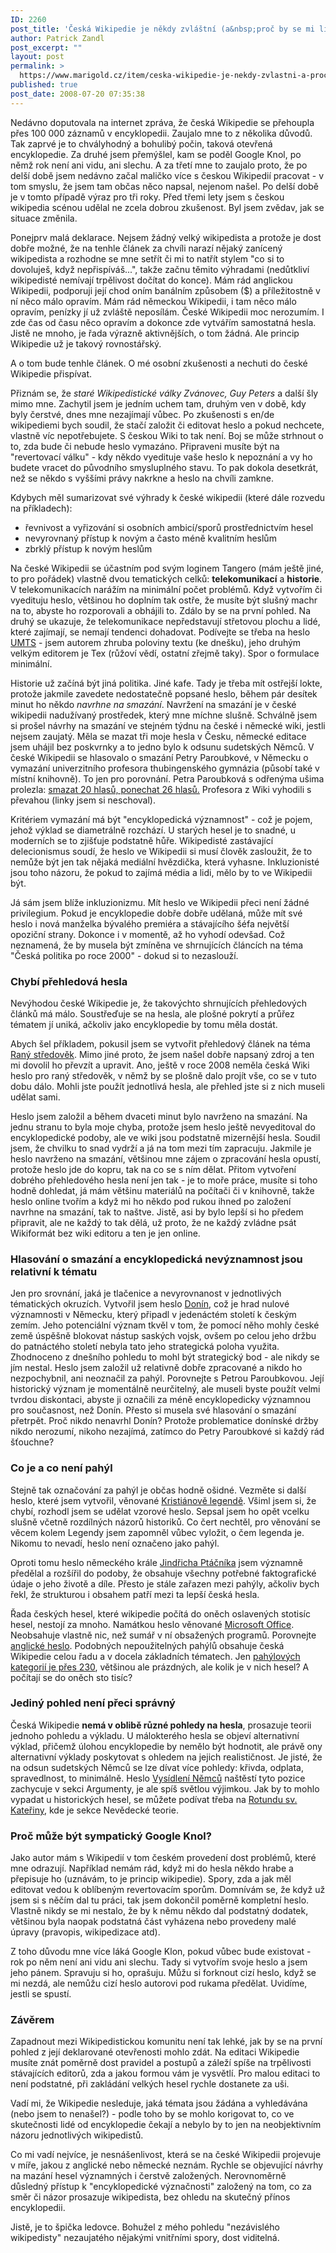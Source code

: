 ```yaml
---
ID: 2260
post_title: 'Česká Wikipedie je někdy zvláštní (a&nbsp;proč by se mi líbil Knol)'
author: Patrick Zandl
post_excerpt: ""
layout: post
permalink: >
  https://www.marigold.cz/item/ceska-wikipedie-je-nekdy-zvlastni-a-proc-by-se-mi-libil-knol
published: true
post_date: 2008-07-20 07:35:38
---
```

Nedávno doputovala na internet zpráva, že česká Wikipedie se přehoupla přes 100 000 záznamů v encyklopedii. Zaujalo mne to z několika důvodů. Tak zaprvé je to chvályhodný a bohulibý počin, taková otevřená encyklopedie. Za druhé jsem přemýšlel, kam se poděl Google Knol, po němž rok není ani vidu, ani slechu. A za třetí mne to zaujalo proto, že po delší době jsem nedávno začal maličko více s českou Wikipedií pracovat - v tom smyslu, že jsem tam občas něco napsal, nejenom našel. Po delší době je v tomto případě výraz pro tři roky. Před třemi lety jsem s českou wikipedia scénou udělal ne zcela dobrou zkušenost. Byl jsem zvědav, jak se situace změnila. 

Ponejprv malá deklarace. Nejsem žádný velký wikipedista a protože je dost dobře možné, že na tenhle článek za chvíli narazí nějaký zanícený wikipedista a rozhodne se mne setřít či mi to natřít stylem "co si to dovoluješ, když nepřispíváš...", takže začnu těmito výhradami (nedůtkliví wikipedisté nemívají trpělivost dočítat do konce). Mám rád anglickou Wikipedii, podporuji její chod oním banálním způsobem ($) a příležitostně v ní něco málo opravím. Mám rád německou Wikipedii, i tam něco málo opravím, penízky jí už zvláště neposílám. České Wikipedii moc nerozumím. I zde čas od času něco opravím a dokonce zde vytvářím samostatná hesla. Jistě ne mnoho, je řada výrazně aktivnějších, o tom žádná. Ale princip Wikipedie už je takový rovnostářský. 

A o tom bude tenhle článek. O mé osobní zkušenosti a nechuti do české Wikipedie přispívat. 

<!--more-->

Přiznám se, že<em> staré Wikipedistické války Zvánovec, Guy Peters</em> a další šly mimo mne. Zachytil jsem je jedním uchem tam, druhým ven v době, kdy byly čerstvé, dnes mne nezajímají vůbec. Po zkušenosti s en/de wikipediemi bych soudil, že stačí založit či editovat heslo a pokud nechcete, vlastně víc nepotřebujete. S českou Wiki to tak není. Boj se může strhnout o to, zda bude či nebude heslo vymazáno. Připraveni musíte být na "revertovací válku" - kdy někdo vyedituje vaše heslo k nepoznání a vy ho budete vracet do původního smysluplného stavu. To pak dokola desetkrát, než se někdo s vyššími právy nakrkne a heslo na chvíli zamkne.  

Kdybych měl sumarizovat své výhrady k české wikipedii (které dále rozvedu na příkladech):

<ul>
<li>řevnivost a vyřizování si osobních ambicí/sporů prostřednictvím hesel</li>
<li>nevyrovnaný přístup k novým a často méně kvalitním heslům</li>
<li>zbrklý přístup k novým heslům</li>
</ul>

Na české Wikipedii se účastním pod svým loginem Tangero (mám ještě jiné, to pro pořádek) vlastně dvou tematických celků: <strong>telekomunikací</strong> a <strong>historie</strong>. V telekomunikacích narážím na minimální počet problémů. Když vytvořím či vyedituju heslo, většinou ho doplním tak ostře, že musíte být slušný machr na to, abyste ho rozporovali a obhájili to. Zdálo by se na první pohled. Na druhý se ukazuje, že telekomunikace nepředstavují střetovou plochu a lidé, které zajímají, se nemají tendenci dohadovat. Podívejte se třeba na heslo <a href="http://cs.wikipedia.org/wiki/Universal_Mobile_Telecommunications_System">UMTS</a> - jsem autorem zhruba poloviny textu (ke dnešku), jeho druhým velkým editorem je Tex (růžoví vědí, ostatní zřejmě taky). Spor o formulace minimální.

Historie už začíná být jiná politika. Jiné kafe. Tady je třeba mít ostřejší lokte, protože jakmile zavedete nedostatečně popsané heslo, během pár desítek minut ho někdo <em>navrhne na smazání</em>. Navržení na smazání je v české wikipedii nadužívaný prostředek, který mne míchne slušně. Schválně jsem si prošel návrhy na smazání ve stejném týdnu na české i německé wiki, jestli nejsem zaujatý. Měla se mazat tři moje hesla v Česku, německé editace jsem uhájil bez poskvrnky a to jedno bylo k odsunu sudetských Němců. V české Wikipedii se hlasovalo o smazání Petry Paroubkové, v Německu o vymazání univerzitního profesora thubingenského gymnázia (působí také v místní knihovně). To jen pro porovnání. Petra Paroubková s odřenýma ušima prolezla: <a href="http://cs.wikipedia.org/wiki/Wikipedie:Hlasování_o_smazání/Petra_Paroubková">smazat 20 hlasů, ponechat 26 hlasů.</a> Profesora z Wiki vyhodili s převahou (linky jsem si neschoval).

Kritériem vymazání má být "encyklopedická významnost" - což je pojem, jehož výklad se diametrálně rozchází. U starých hesel je to snadné, u moderních se to zjišťuje podstatně hůře. Wikipedisté zastávající delecionismus soudí, že heslo ve Wikipedii si musí člověk zasloužit, že to nemůže být jen tak nějaká mediální hvězdička, která vyhasne. Inkluzionisté jsou toho názoru, že pokud to zajímá média a lidi, mělo by to ve Wikipedii být. 

Já sám jsem blíže inkluzionizmu. Mít heslo ve Wikipedii přeci není žádné privilegium. Pokud je encyklopedie dobře dobře udělaná, může mít své heslo i nová manželka bývalého premiéra a stávajícího šéfa největší opoziční strany. Dokonce i v momentě, až ho vyhodí odevšad. Což neznamená, že by musela být zmíněna ve shrnujících článcích na téma "Česká politika po roce 2000" - dokud si to nezaslouží. 

<h3>Chybí přehledová hesla</h3>

Nevýhodou české Wikipedie je, že takovýchto shrnujících přehledových článků má málo. Soustřeďuje se na hesla, ale plošné pokrytí a průřez tématem jí uniká, ačkoliv jako encyklopedie by tomu měla dostát. 

Abych šel příkladem, pokusil jsem se vytvořit přehledový článek na téma <a href="http://cs.wikipedia.org/wiki/Raný_středověk">Raný středověk</a>. Mimo jiné proto, že jsem našel dobře napsaný zdroj a ten mi dovolil ho převzít a upravit. Ano, ještě v roce 2008 neměla česká Wiki heslo pro raný středověk, v němž by se plošně dalo projít vše, co se v tuto dobu dálo. Mohli jste použít jednotlivá hesla, ale přehled jste si z nich museli udělat sami. 

Heslo jsem založil a během dvaceti minut bylo navrženo na smazání. Na jednu stranu to byla moje chyba, protože jsem heslo ještě nevyeditoval do encyklopedické podoby, ale ve wiki jsou podstatně mizernější hesla. Soudil jsem, že chvilku to snad vydrží a já na tom mezi tím zapracuju. Jakmile je heslo navrženo na smazání, většinou mne zájem o zpracování hesla opustí, protože heslo jde do kopru, tak na co se s ním dělat. Přitom vytvoření dobrého přehledového hesla není jen tak - je to moře práce, musíte si toho hodně dohledat, já mám většinu materiálů na počítači či v knihovně, takže heslo online tvořím a když mi ho někdo pod rukou ihned po založení navrhne na smazání, tak to naštve. Jistě, asi by bylo lepší si ho předem připravit, ale ne každý to tak dělá, už proto, že ne každý zvládne psát Wikiformát bez wiki editoru a ten je jen online. 

<h3>Hlasování o smazání a encyklopedická nevýznamnost jsou relativní k tématu</h3>

Jen pro srovnání, jaká je tlačenice a nevyrovnanost v jednotlivých tématických okruzích. Vytvořil jsem heslo <a href="http://cs.wikipedia.org/wiki/Donín_%28hrad%29">Donín</a>, což je hrad nulové významnosti v Německu, který připadl v jedenáctém století k českým zemím. Jeho potenciální význam tkvěl v tom, že pomocí něho mohly české země úspěšně blokovat nástup saských vojsk, ovšem po celou jeho držbu do patnáctého století nebyla tato jeho strategická poloha využita. Zhodnoceno z dnešního pohledu to mohl být strategický bod - ale nikdy se jím nestal. Heslo jsem založil už relativně dobře zpracované a nikdo ho nezpochybnil, ani neoznačil za pahýl. Porovnejte s Petrou Paroubkovou. Její historický význam je momentálně neurčitelný, ale museli byste použít velmi tvrdou diskontaci, abyste ji označili za méně encyklopedicky významnou pro současnost, než Donín. Přesto si musela své hlasování o smazání přetrpět. Proč nikdo nenavrhl Donín? Protože problematice donínské držby nikdo nerozumí, nikoho nezajímá, zatímco do Petry Paroubkové si každý rád šťouchne?

<h3>Co je a co není pahýl</h3>

Stejně tak označování za pahýl je občas hodně ošidné. Vezměte si další heslo, které jsem vytvořil, věnované <a href="http://cs.wikipedia.org/wiki/Kristiánova_legenda">Kristiánově legendě</a>. Všiml jsem si, že chybí, rozhodl jsem se udělat vzorové heslo. Sepsal jsem ho opět vcelku slušně včetně rozdílných názorů historiků. Co čert nechtěl, pro věnování se věcem kolem Legendy jsem zapomněl vůbec vyložit, o čem legenda je. Nikomu to nevadí, heslo není označeno jako pahýl. 

Oproti tomu heslo německého krále <a href="http://cs.wikipedia.org/wiki/Jindřich_I._Ptáčník">Jindřicha Ptáčníka</a> jsem významně předělal a rozšířil do podoby, že obsahuje všechny potřebné faktografické údaje o jeho životě a díle. Přesto je stále zařazen mezi pahýly, ačkoliv bych řekl, že strukturou i obsahem patří mezi ta lepší česká hesla. 

Řada českých hesel, které wikipedie počítá do oněch oslavených stotisíc hesel, nestojí za mnoho. Namátkou heslo věnované <a href="http://cs.wikipedia.org/wiki/Microsoft_Office">Microsoft Office</a>. Neobsahuje vlastně nic, než sumář v ní obsažených programů. Porovnejte <a href="http://en.wikipedia.org/wiki/Microsoft_Office">anglické heslo</a>. Podobných nepoužitelných pahýlů obsahuje česká Wikipedie celou řadu a v docela základních tématech. Jen <a href="http://cs.wikipedia.org/wiki/Kategorie:Kategorie_pahýlů">pahýlových kategorií je přes 230</a>, většinou ale prázdných, ale kolik je v nich hesel? A počítají se do oněch sto tisíc?

<h3>Jediný pohled není přeci správný</h3>

Česká Wikipedie <strong>nemá v oblibě různé pohledy na hesla</strong>, prosazuje teorii jednoho pohledu a výkladu. U málokterého hesla se objeví alternativní výklad, přičemž úlohou encyklopedie by nemělo být hodnotit, ale právě ony alternativní výklady poskytovat s ohledem na jejich realističnost. Je jisté, že na odsun sudetských Němců se lze dívat více pohledy: křivda, odplata, spravedlnost, to minimálně. Heslo <a href="http://cs.wikipedia.org/wiki/Vysídlení_Němců_z_Československa">Vysídlení Němců</a> naštěstí tyto pozice zachycuje v sekci Argumenty, je ale spíš světlou výjimkou. Jak by to mohlo vypadat u historických hesel, se můžete podívat třeba na <a href="http://cs.wikipedia.org/wiki/Rotunda_svaté_Kateřiny">Rotundu sv. Kateřiny</a>, kde je sekce Nevědecké teorie. 


<h3>Proč může být sympatický Google Knol?</h3>

Jako autor mám s Wikipedií v tom českém provedení dost problémů, které mne odrazují. Například nemám rád, když mi do hesla někdo hrabe a přepisuje ho (uznávám, to je princip wikipedie). Spory, zda a jak měl editovat vedou k oblíbeným revertovacím sporům. Domnívám se, že když už jsem si s něčím dal tu práci, tak jsem dokončil poměrně kompletní heslo. Vlastně nikdy se mi nestalo, že by k němu někdo dal podstatný dodatek, většinou byla naopak podstatná část vyházena nebo provedeny malé úpravy (pravopis, wikipedizace atd). 

Z toho důvodu mne více láká Google Klon, pokud vůbec bude existovat - rok po něm není ani vidu ani slechu. Tady si vytvořím svoje heslo a jsem jeho pánem. Spravuju si ho, oprašuju. Můžu si forknout cizí heslo, když se mi nezdá, ale nemůžu cizí heslo autorovi pod rukama předělat. Uvidíme, jestli se spustí. 

<h3>Závěrem</h3>

Zapadnout mezi Wikipedistickou komunitu není tak lehké, jak by se na první pohled z její deklarované otevřenosti mohlo zdát. Na editaci Wikipedie musíte znát poměrně dost pravidel a postupů a záleží spíše na trpělivosti stávajících editorů, zda a jakou formou vám je vysvětlí. Pro malou editaci to není podstatné, při zakládání velkých hesel rychle dostanete za uši.

Vadí mi, že Wikipedie nesleduje, jaká témata jsou žádána a vyhledávána (nebo jsem to nenašel?) - podle toho by se mohlo korigovat to, co ve skutečnosti lidé od encyklopedie čekají a nebylo by to jen na neobjektivním názoru jednotlivých wikipedistů.

Co mi vadí nejvíce, je nesnášenlivost, která se na české Wikipedii projevuje v míře, jakou z anglické nebo německé neznám. Rychle se objevující návrhy na mazání hesel významných i čerstvě založených. Nerovnoměrně důsledný přístup k "encyklopedické význačnosti" založený na tom, co za směr či názor prosazuje wikipedista, bez ohledu na skutečný přínos encyklopedii. 

Jistě, je to špička ledovce. Bohužel z mého pohledu "nezávislého wikipedisty" nezaujatého nějakými vnitřními spory, dost viditelná.